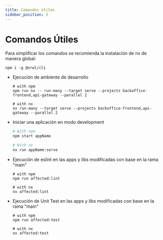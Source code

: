 ```yaml
---
title: Comandos útiles
sidebar_position: 3
---
```


# Comandos Útiles

Para simplificar los comandos se recomienda la instalación de nx de manera global:

```shell
npm i -g @nrwl/cli
```

- Ejecución de ambiente de desarrollo

  ```shell
  # with npm
  npm run nx -- run-many --target serve --projects backoffice-frontend,api-gateway --parallel 2

  # with nx
  nx run-many --target serve --projects backoffice-frontend,api-gateway --parallel 2
  ```

- Iniciar una aplicación en modo development

  ```bash
  # With npm
  npm start appName

  # With nx
  nx run appName:serve
  ```

- Ejecución de eslint en las apps y libs modificadas con base en la rama "main"

  ```shell
  # with npm
  npm run affected:lint

  # with nx
  nx affected:lint
  ```

- Ejecución de Unit Test en las apps y libs modificadas con base en la rama "main"

  ```shell
  # with npm
  npm run affected:test

  # with nx
  nx affected:test
  ```
